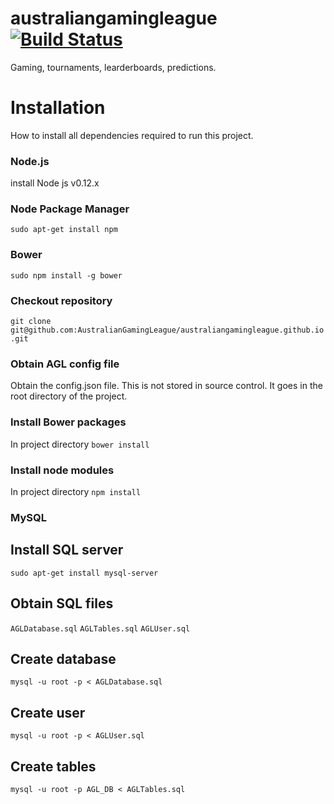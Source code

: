 # australiangamingleague [![Build Status](https://travis-ci.org/AustralianGamingLeague/australiangamingleague.github.io.svg)](https://travis-ci.org/AustralianGamingLeague/australiangamingleague.github.io)
Gaming, tournaments, learderboards, predictions. 

# Installation
How to install all dependencies required to run this project.

### Node.js
install Node js v0.12.x

### Node Package Manager
`sudo apt-get install npm`

### Bower
`sudo npm install -g bower`

### Checkout repository
`git clone git@github.com:AustralianGamingLeague/australiangamingleague.github.io.git`

### Obtain AGL config file
Obtain the config.json file. This is not stored in source control.
It goes in the root directory of the project.

### Install Bower packages
In project directory `bower install`

### Install node modules
In project directory `npm install`

### MySQL
## Install SQL server
`sudo apt-get install mysql-server`
## Obtain SQL files
`AGLDatabase.sql`
`AGLTables.sql`
`AGLUser.sql`
## Create database
`mysql -u root -p < AGLDatabase.sql`
## Create user
`mysql -u root -p < AGLUser.sql`
## Create tables
`mysql -u root -p AGL_DB < AGLTables.sql`
